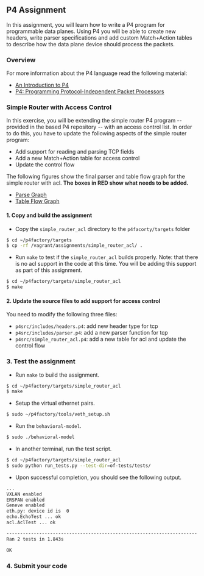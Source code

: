 ## P4 Assignment

In this assignment, you will learn how to write a P4 program for programmable data planes. Using P4 you will be able to 
create new headers, write parser specifications and add custom Match+Action tables to describe how the data plane device 
should process the packets.

### Overview

For more information about the P4 language read the following material:
* [ An Introduction to P4](http://p4.org/wp-content/uploads/2015/03/p4-tutorial-12201423.pdf)
* [P4: Programming Protocol-Independent Packet Processors](http://www.sigcomm.org/sites/default/files/ccr/papers/2014/July/0000000-0000004.pdf)

### Simple Router with Access Control

In this exercise, you will be extending the simple router P4 program -- provided in the based P4 repository -- with an access control list.
In order to do this, you have to update the following aspects of the simple router program:
* Add support for reading and parsing TCP fields
* Add a new Match+Action table for access control
* Update the control flow

The following figures show the final parser and table flow graph for the simple router with acl. **The boxes in RED show what needs to be added.**

* [Parse Graph](https://github.com/mshahbaz/Coursera-SDN/blob/master/assignments/simple_router_acl/graphs/simple_router_acl.parser.png)
* [Table Flow Graph](https://github.com/mshahbaz/Coursera-SDN/blob/master/assignments/simple_router_acl/graphs/simple_router_acl.tables.png)

#### 1. Copy and build the assignment

* Copy the `simple_router_acl` directory to the `p4facorty/targets` folder

``` bash
$ cd ~/p4factory/targets
$ cp -rf /vagrant/assignments/simple_router_acl/ .
```

* Run `make` to test if the `simple_router_acl` builds properly. Note: that there is no acl support in the code at this time. You will be adding this support as part of this assignment.

``` bash
$ cd ~/p4factory/targets/simple_router_acl
$ make
```

#### 2. Update the source files to add support for access control

You need to modify the following three files:
* `p4src/includes/headers.p4`: add new header type for tcp
* `p4src/includes/parser.p4`: add a new parser function for tcp
* `p4src/simple_router_acl.p4`: add a new table for acl and update the control flow

### 3. Test the assignment

* Run `make` to build the assignment.

``` bash
$ cd ~/p4factory/targets/simple_router_acl
$ make
```

* Setup the virtual ethernet pairs.

``` bash
$ sudo ~/p4factory/tools/veth_setup.sh
```

* Run the `behavioral-model`.

``` bash
$ sudo ./behavioral-model
```

* In another terminal, run the test script.

``` bash
$ cd ~/p4factory/targets/simple_router_acl
$ sudo python run_tests.py --test-dir=of-tests/tests/
```

* Upon successful completion, you should see the following output.

``` bash
...
VXLAN enabled
ERSPAN enabled
Geneve enabled
eth.py: device id is  0
echo.EchoTest ... ok
acl.AclTest ... ok

----------------------------------------------------------------------
Ran 2 tests in 1.843s

OK
```

### 4. Submit your code


